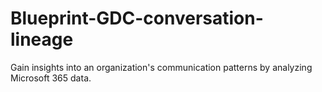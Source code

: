 # Blueprint-GDC-conversation-lineage
Gain insights into an organization's communication patterns by analyzing Microsoft 365 data.
